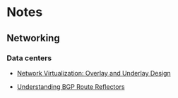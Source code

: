 # Notes

## Networking

### Data centers

* [Network Virtualization: Overlay and Underlay Design](http://www.nuagenetworks.net/blog/network-virtualization-overlay-and-underlay-design/)

* [Understanding BGP Route Reflectors](https://www.juniper.net/documentation/en_US/junos/topics/concept/routing-protocol-bgp-security-route-reflector-understanding.html)
